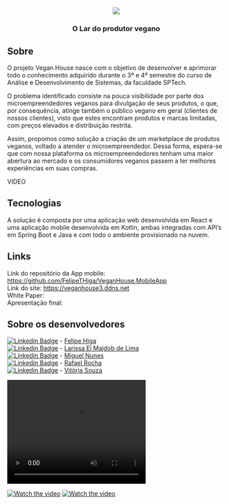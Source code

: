 <h1 align="center">
    <img src="https://media.discordapp.net/attachments/875512266991206410/881210298453852210/4.png?width=1440&height=412">
</h1>  
<h3 align="center">
   O Lar do produtor vegano
</h3>

## Sobre
 
O projeto Vegan House nasce com o objetivo de desenvolver e aprimorar todo o conhecimento adquirido durante o 3º e 4º semestre do curso de Análise e Desenvolvimento de Sistemas, da faculdade SPTech.

O problema identificado consiste na pouca visibilidade por parte dos microempreendedores veganos para divulgação de seus produtos, o que, por consequência, atinge também o público vegano em geral (clientes de nossos clientes), visto que estes encontram produtos e marcas limitadas, com preços elevados e distribuição restrita.

Assim, propomos como solução a criação de um marketplace de produtos veganos, voltado a atender o microempreendedor. Dessa forma, espera-se que com nossa plataforma os microempreendedores tenham uma maior abertura ao mercado e os consumidores veganos passem a ter melhores experiências em suas compras.

VIDEO

## Tecnologias

A solução é composta por uma aplicação web desenvolvida em React e uma aplicação mobile desenvolvida em Kotlin, ambas integradas com API’s em Spring Boot e Java e com todo o ambiente provisionado na nuvem.

## Links

Link do repositório da App mobile: https://github.com/FelipeTHiga/VeganHouse.MobileApp <br>
Link do site: https://veganhouse3.ddns.net <br>
White Paper: <br>
Apresentação final: 

## Sobre os desenvolvedores

[![Linkedin Badge](https://img.shields.io/badge/-Felipe%20Higa-0282d0?style=flat-square&logo=Linkedin&logoColor=white&link=https://www.linkedin.com/in/felipe-higa-05283915b/)](https://www.linkedin.com/in/felipe-higa-05283915b/) - [Felipe Higa](https://github.com/FelipeTHiga) <br/>
[![Linkedin Badge](https://img.shields.io/badge/-Larissa%20Lima-0282d0?style=flat-square&logo=Linkedin&logoColor=white&link=https://www.linkedin.com/in/larissa-el-majdob/)](https://www.linkedin.com/in/larissa-el-majdob/) - [Larissa El Majdob de Lima](https://github.com/LarissaElMajdobLima)<br/>
[![Linkedin Badge](https://img.shields.io/badge/-Miguel%20Nunes-0282d0?style=flat-square&logo=Linkedin&logoColor=white&link=https://www.linkedin.com/in/miguel-nunes-a36417199/)](https://www.linkedin.com/in/miguel-nunes-a36417199/) - [Miguel Nunes](https://github.com/MiguelNunesA) <br/>
[![Linkedin Badge](https://img.shields.io/badge/-Rafael%20Rocha-0282d0?style=flat-square&logo=Linkedin&logoColor=white&link=https://www.linkedin.com/in/rafa-rocha-almeida/)](https://www.linkedin.com/in/rafa-rocha-almeida/) - [Rafael Rocha](https://github.com/rafael-rochaalmeida) <br/>
[![Linkedin Badge](https://img.shields.io/badge/-Vitoria%20Souza-0282d0?style=flat-square&logo=Linkedin&logoColor=white&link=https://www.linkedin.com/in/vitoria-souza-351008173/)](https://www.linkedin.com/in/vitoria-souza-351008173/) - [Vitória Souza](https://github.com/vitoriadesouzasantos)
  
  <video width="320" height="240" controls>
  <source src="https://s3-us-west-2.amazonaws.com/converterpoint-22/encodings/48394288eaba331af31fc18f70cf1fb6.mp4" type="video/mp4">
</video>

[![Watch the video](https://media.discordapp.net/attachments/875496723651362841/1100990659474771978/image.png?width=1324&height=629)](https://s3-us-west-2.amazonaws.com/converterpoint-22/encodings/48394288eaba331af31fc18f70cf1fb6.mp4)
[![Watch the video](https://media.discordapp.net/attachments/875496723651362841/1100990659474771978/image.png?width=1324&height=629)](https://discord.com/channels/875496723651362836/875496723651362841/1100991506757722152)
